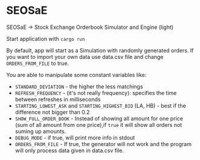 # SEOSaE
SEOSaE -> Stock Exchange Orderbook Simulator and Engine (light)

Start application with ```cargo run```

By default, app will start as a Simulation with randomly generated orders.
If you want to import your own data use data.csv file and change ```ORDERS_FROM_FILE``` to true.

You are able to manipulate some constant variables like:
  * ```STANDARD_DEVIATION``` - the higher the less matchings
  * ```REFRESH_FREQUENCY``` - (it's not really frequency): specifies the time between refreshes in milliseconds
  * ```STARTING_LOWEST_ASK``` and ```STARTING_HIGHEST_BID``` (LA, HB) - best if the difference not bigger than 0.2
  * ```SHOW_FULL_ORDER_BOOK``` - Instead of showing all amount for one price (sum of all amount from one price),if ```true``` it will show all orders not 
  suming up amounts.
  * ```DEBUG_MODE``` - if true, will print more info in stdout  
  * ```ORDERS_FROM_FILE``` - If true, the generator will not work and the program will only process data given in data.csv file.
 
 
